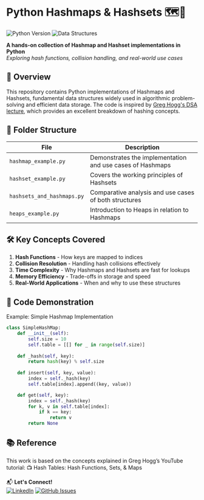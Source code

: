 # Python Hashmaps & Hashsets 🗺️🔢

![Python Version](https://img.shields.io/badge/Python-3.8%2B-blue)
![Data Structures](https://img.shields.io/badge/Data%20Structures-Hashmaps%20%26%20Hashsets-brightgreen)

**A hands-on collection of Hashmap and Hashset implementations in Python**  
*Exploring hash functions, collision handling, and real-world use cases*

## 🚀 Overview

This repository contains Python implementations of Hashmaps and Hashsets, fundamental data structures widely used in algorithmic problem-solving and efficient data storage. The code is inspired by [Greg Hogg's DSA lecture](https://www.youtube.com/watch?v=iZyxNEBpqFY), which provides an excellent breakdown of hashing concepts.

## 📂 Folder Structure

| File | Description |
|------|------------|
| `hashmap_example.py` | Demonstrates the implementation and use cases of Hashmaps |
| `hashset_example.py` | Covers the working principles of Hashsets |
| `hashsets_and_hashmaps.py` | Comparative analysis and use cases of both structures |
| `heaps_example.py` | Introduction to Heaps in relation to Hashmaps |

## 🛠 Key Concepts Covered

1. **Hash Functions** - How keys are mapped to indices
2. **Collision Resolution** - Handling hash collisions effectively
3. **Time Complexity** - Why Hashmaps and Hashsets are fast for lookups
4. **Memory Efficiency** - Trade-offs in storage and speed
5. **Real-World Applications** - When and why to use these structures

## 🔬 Code Demonstration

Example: Simple Hashmap Implementation
```python
class SimpleHashMap:
    def __init__(self):
        self.size = 10
        self.table = [[] for _ in range(self.size)]
    
    def _hash(self, key):
        return hash(key) % self.size
    
    def insert(self, key, value):
        index = self._hash(key)
        self.table[index].append((key, value))

    def get(self, key):
        index = self._hash(key)
        for k, v in self.table[index]:
            if k == key:
                return v
        return None
```
## 📚 Reference
This work is based on the concepts explained in Greg Hogg’s YouTube tutorial:
📺 Hash Tables: Hash Functions, Sets, & Maps

📬 **Let's Connect!**  
[![LinkedIn](https://img.shields.io/badge/LinkedIn-Matheus_Santossi-blue?style=flat&logo=linkedin)](https://linkedin.com/in/matheussantossi) 
[![GitHub Issues](https://img.shields.io/github/issues/MatheusDSantossi/learning-journey)](https://github.com/MatheusDSantossi/learning-journey/issues)
